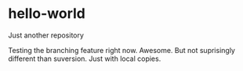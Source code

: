 # hello-world
Just another repository

Testing the branching feature right now. Awesome. But not suprisingly different than suversion. Just with local copies.

